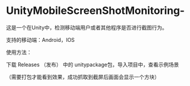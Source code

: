 # UnityMobileScreenShotMonitoring-
这是一个在Unity中，检测移动端用户或者其他程序是否进行截图行为。

支持的移动端：Android，IOS

使用方法：

  下载 Releases （发布） 中的 unitypackage包，导入项目中，查看示例场景
  
  （需要打包才能看到效果，成功抓取到截屏后画面会显示一个方块）
